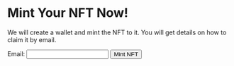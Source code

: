 # Mint Your NFT Now!

We will create a wallet and mint the NFT to it. You will get details on how to claim it by email.

<form id="mintForm">
    <label for="email">Email:</label>
    <input type="email" id="email" name="email" required>
    <button type="submit">Mint NFT</button>
</form>

<div id="response"></div>

<script>
    document.getElementById('mintForm').addEventListener('submit', async function(event) {
        event.preventDefault();
        const email = document.getElementById('email').value;

        try {
            const response = await fetch('https://api.github.com/repos/ls1911/GenAIPot/actions/workflows/mint-nft.yml/dispatches', {
                method: 'POST',
                headers: {
                    'Accept': 'application/vnd.github.v3+json',
                    'Authorization': `Bearer ${GITHUB_SECRET_API}`,  // Use your secret here
                    'Content-Type': 'application/json'
                },
                body: JSON.stringify({
                    "ref": "main",
                    "inputs": {
                        "email": email
                    }
                })
            });

            const result = await response.json();
            document.getElementById('response').textContent = JSON.stringify(result, null, 2);
            alert(JSON.stringify(result, null, 2));
        } 
        catch (error) {
            document.getElementById('response').textContent = `Request failed: ${error.message}. Input email: ${email}`;
        }
    });
</script>
